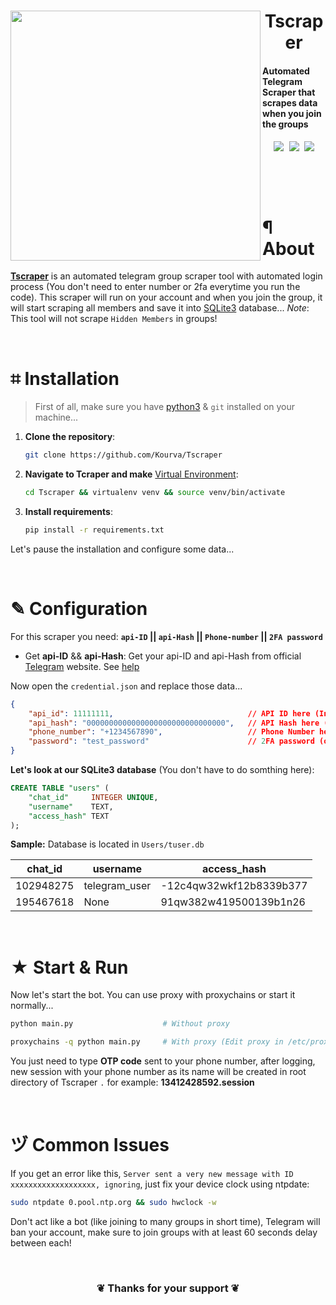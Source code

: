 <div align="left">
    <img align="left" width=400 src="https://www.v-user.com/images/web-blog/pages/how-to-join-telegram-group-via-link.webp" />
    <h1 align="center">
        Tscraper
    </h1>
    <h4>
        Automated Telegram Scraper that scrapes data when you join the groups
    </h4>
    <div align="center">
      <kbd>
        <img align="center" src="https://img.shields.io/github/license/Kourva/Tscraper?style=flat-square&logo=github&logoColor=%23ff5500&labelColor=black&color=%23ff5500" />
        <img align="center" src="https://img.shields.io/github/languages/code-size/Kourva/Tscraper?style=flat-square&logo=python&logoColor=%23ff5500&labelColor=%23000000&color=%23ff5500" />
        <img align="center" src="https://img.shields.io/github/stars/Kourva/Tscraper?style=flat-square&logo=polestar&logoColor=%23ff5500&labelColor=%23000000&color=%23ff5500" />
       </kbd>
      </div>
</div>

<br><br><br>

# ¶ About
[**Tscraper**](https://github.com/Kourva/Tscraper) is an automated telegram group scraper tool with automated login process (You don't need to enter number or 2fa everytime you run the code). This scraper will run on your account and when you join the group, it will start scraping all members and save it into [SQLite3](https://docs.python.org/3/library/sqlite3.html) database...
*Note*: This tool will not scrape `Hidden Members` in groups!

<br>

# ⌗ Installation
> First of all, make sure you have [python3](https://www.python.org/downloads/) & `git` installed on your machine...
1. **Clone the repository**:
    ```bash
    git clone https://github.com/Kourva/Tscraper
    ```

2. **Navigate to Tcraper and make** [Virtual Environment](https://docs.python.org/3/library/venv.html):
    ```bash
    cd Tscraper && virtualenv venv && source venv/bin/activate
    ```

3. **Install requirements**:
    ```bash
    pip install -r requirements.txt
    ```

Let's pause the installation and configure some data...

<br>

# ✎ Configuration
For this scraper you need: **`api-ID` || `api-Hash` || `Phone-number` || `2FA password`**
+ Get **api-ID** && **api-Hash**: 
    Get your api-ID and api-Hash from official [Telegram](https://my.telegram.org) website. See [help](https://core.telegram.org/api/obtaining_api_id)

Now open the `credential.json` and replace those data...
```json
{
    "api_id": 11111111,                              // API ID here (Integer)
    "api_hash": "0000000000000000000000000000000",   // API Hash here (Str)
    "phone_number": "+1234567890",                   // Phone Number here (Includes +)
    "password": "test_password"                      // 2FA password (or leave blank)
}
```

**Let's look at our SQLite3 database** (You don't have to do somthing here):
```sql
CREATE TABLE "users" (
    "chat_id"     INTEGER UNIQUE,
    "username"    TEXT,
    "access_hash" TEXT
);
```
**Sample:** Database is located in `Users/tuser.db`<br>

chat_id | username | access_hash 
--- | --- | --- 
102948275 | telegram_user | -12c4qw32wkf12b8339b377 | 
195467618 | None | 91qw382w419500139b1n26 |

<br>

# ★ Start & Run
Now let's start the bot. You can use proxy with proxychains or start it normally...
```bash
python main.py                    # Without proxy
```
```bash
proxychains -q python main.py     # With proxy (Edit proxy in /etc/proxychains4.conf)
```
You just need to type **OTP code** sent to your phone number, after logging, new session with your phone number as its name will be created in root directory of Tscraper `.` for example: **13412428592.session**

<br>

# ヅ Common Issues
If you get an error like this, `Server sent a very new message with ID xxxxxxxxxxxxxxxxxxx, ignoring`, just fix your device clock using ntpdate:
```bash
sudo ntpdate 0.pool.ntp.org && sudo hwclock -w
```
Don't act like a bot (like joining to many groups in short time), Telegram will ban your account, make sure to join groups with at least 60 seconds delay between each!

<br>

<h3 align="center">❦ Thanks for your support ❦</h3>
